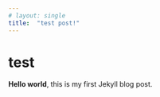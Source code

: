 ```yaml
---
# layout: single
title:  "test post!"
---
```


# test

**Hello world**, this is my first Jekyll blog post.

